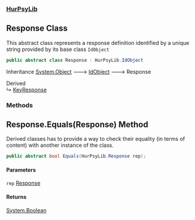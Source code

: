 ### [HurPsyLib](HurPsyLib.md 'HurPsyLib')

## Response Class

This abstract class represents a response definition identified by a unique string provided by its base class `IdObject`

```csharp
public abstract class Response : HurPsyLib.IdObject
```

Inheritance [System.Object](https://docs.microsoft.com/en-us/dotnet/api/System.Object 'System.Object') &#129106; [IdObject](HurPsyLib.IdObject.md 'HurPsyLib.IdObject') &#129106; Response

Derived  
&#8627; [KeyResponse](HurPsyLib.KeyResponse.md 'HurPsyLib.KeyResponse')
### Methods

<a name='HurPsyLib.Response.Equals(HurPsyLib.Response)'></a>

## Response.Equals(Response) Method

Derived classes has to provide a way to check their equality (in terms of content) with another instance of the class.

```csharp
public abstract bool Equals(HurPsyLib.Response rep);
```
#### Parameters

<a name='HurPsyLib.Response.Equals(HurPsyLib.Response).rep'></a>

`rep` [Response](HurPsyLib.Response.md 'HurPsyLib.Response')

#### Returns
[System.Boolean](https://docs.microsoft.com/en-us/dotnet/api/System.Boolean 'System.Boolean')